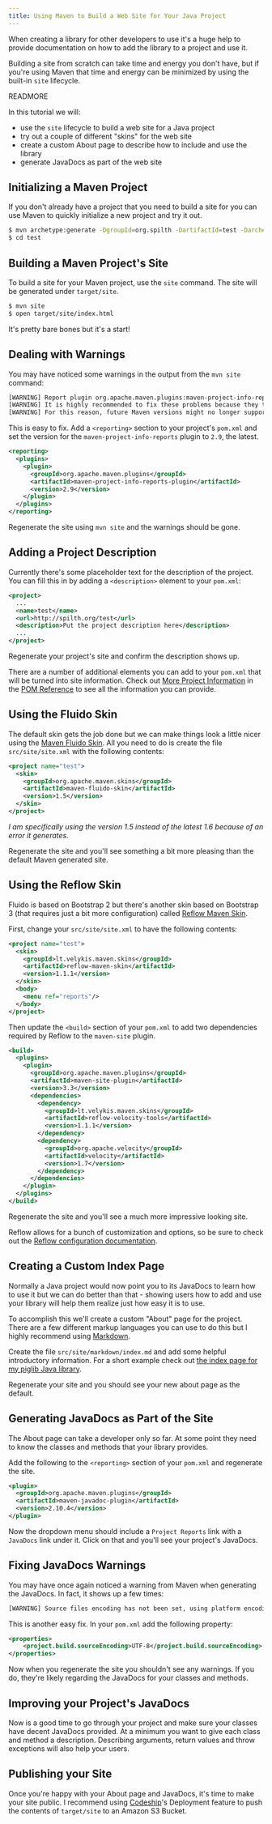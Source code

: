 ```yaml
---
title: Using Maven to Build a Web Site for Your Java Project
---
```


When creating a library for other developers to use it's a huge help to provide documentation on how to add the library to a project and use it.

Building a site from scratch can take time and energy you don't have, but if you're using Maven that time and energy can be minimized by using the built-in `site` lifecycle.

READMORE

In this tutorial we will:

- use the `site` lifecycle to build a web site for a Java project
- try out a couple of different "skins" for the web site
- create a custom About page to describe how to include and use the library
- generate JavaDocs as part of the web site

## Initializing a Maven Project

If you don't already have a project that you need to build a site for you can use Maven to quickly initialize a new project and try it out.

```bash
$ mvn archetype:generate -DgroupId=org.spilth -DartifactId=test -DarchetypeArtifactId=maven-archetype-quickstart -DinteractiveMode=false
$ cd test
```

## Building a Maven Project's Site

To build a site for your Maven project, use the `site` command. The site will be generated under `target/site`.

```bash
$ mvn site
$ open target/site/index.html
```

It's pretty bare bones but it's a start!

## Dealing with Warnings

You may have noticed some warnings in the output from the `mvn site` command:

```bash
[WARNING] Report plugin org.apache.maven.plugins:maven-project-info-reports-plugin has an empty version.
[WARNING] It is highly recommended to fix these problems because they threaten the stability of your build.
[WARNING] For this reason, future Maven versions might no longer support building such malformed projects.
```

This is easy to fix. Add a `<reporting>` section to your project's `pom.xml` and set the version for the `maven-project-info-reports` plugin to `2.9`, the latest.

```xml
<reporting>
  <plugins>
    <plugin>
      <groupId>org.apache.maven.plugins</groupId>
      <artifactId>maven-project-info-reports-plugin</artifactId>
      <version>2.9</version>
    </plugin>
  </plugins>
</reporting>
```

Regenerate the site using `mvn site` and the warnings should be gone.

## Adding a Project Description

Currently there's some placeholder text for the description of the project. You can fill this in by adding a `<description>` element to your `pom.xml`:

```xml
<project>
  ...
  <name>test</name>
  <url>http://spilth.org/test</url>
  <description>Put the project description here</description>
  ...
</project>
```

Regenerate your project's site and confirm the description shows up.

There are a number of additional elements you can add to your `pom.xml` that will be turned into site information. Check out [More Project Information](https://maven.apache.org/pom.html#More_Project_Information) in the [POM Reference](https://maven.apache.org/pom.html) to see all the information you can provide.

## Using the Fluido Skin

The default skin gets the job done but we can make things look a little nicer using the [Maven Fluido Skin](https://maven.apache.org/skins/maven-fluido-skin/). All you need to do is create the file `src/site/site.xml` with the following contents:

```xml
<project name="test">
  <skin>
    <groupId>org.apache.maven.skins</groupId>
    <artifactId>maven-fluido-skin</artifactId>
    <version>1.5</version>
  </skin>
</project>
```

*I am specifically using the version 1.5 instead of the latest 1.6 because of an error it generates.*

Regenerate the site and you'll see something a bit more pleasing than the default Maven generated site.

## Using the Reflow Skin

Fluido is based on Bootstrap 2 but there's another skin based on Bootstrap 3 (that requires just a bit more configuration) called [Reflow Maven Skin](http://andriusvelykis.github.io/reflow-maven-skin/).

First, change your `src/site/site.xml` to have the following contents:

```xml
<project name="test">
  <skin>
    <groupId>lt.velykis.maven.skins</groupId>
    <artifactId>reflow-maven-skin</artifactId>
    <version>1.1.1</version>
  </skin>
  <body>
    <menu ref="reports"/>
  </body>
</project>
```

Then update the `<build>` section of your `pom.xml` to add two dependencies required by Reflow to the `maven-site` plugin.

```xml
<build>
  <plugins>
    <plugin>
      <groupId>org.apache.maven.plugins</groupId>
      <artifactId>maven-site-plugin</artifactId>
      <version>3.3</version>
      <dependencies>
        <dependency>
          <groupId>lt.velykis.maven.skins</groupId>
          <artifactId>reflow-velocity-tools</artifactId>
          <version>1.1.1</version>
        </dependency>
        <dependency>
          <groupId>org.apache.velocity</groupId>
          <artifactId>velocity</artifactId>
          <version>1.7</version>
        </dependency>
      </dependencies>
    </plugin>
  </plugins>
</build>
```

Regenerate the site and you'll see a much more impressive looking site.

Reflow allows for a bunch of customization and options, so be sure to check out the [Reflow configuration documentation](http://andriusvelykis.github.io/reflow-maven-skin/skin/config.html).

## Creating a Custom Index Page

Normally a Java project would now point you to its JavaDocs to learn how to use it but we can do better than that -  showing users how to add and use your library will help them realize just how easy it is to use.

To accomplish this we'll create a custom "About" page for the project. There are a few different markup languages you can use to do this but I highly recommend using [Markdown](https://daringfireball.net/projects/markdown/).

Create the file `src/site/markdown/index.md` and add some helpful introductory information. For a short example check out [the index page for my piglib Java library](https://raw.githubusercontent.com/spilth/piglib/master/src/site/markdown/index.md).


Regenerate your site and you should see your new about page as the default.

## Generating JavaDocs as Part of the Site

The About page can take a developer only so far. At some point they need to know the classes and methods that your library provides.

Add the following to the `<reporting>` section of your `pom.xml` and regenerate the site.

```xml
<plugin>
  <groupId>org.apache.maven.plugins</groupId>
  <artifactId>maven-javadoc-plugin</artifactId>
  <version>2.10.4</version>
</plugin>
```

Now the dropdown menu should include a `Project Reports` link with a `JavaDocs` link under it. Click on that and you'll see your project's JavaDocs.

## Fixing JavaDocs Warnings

You may have once again noticed a warning from Maven when generating the JavaDocs. In fact, it shows up a few times:

```bash
[WARNING] Source files encoding has not been set, using platform encoding UTF-8, i.e. build is platform dependent!
```

This is another easy fix. In your `pom.xml` add the following property:

```xml
<properties>
    <project.build.sourceEncoding>UTF-8</project.build.sourceEncoding>
</properties>
```

Now when you regenerate the site you shouldn't see any warnings. If you do, they're likely regarding the JavaDocs for your classes and methods.

## Improving your Project's JavaDocs

Now is a good time to go through your project and make sure your classes have decent JavaDocs provided. At a minimum you want to give each class and method a description. Describing arguments, return values and throw exceptions will also help your users.

## Publishing your Site

Once you're happy with your About page and JavaDocs, it's time to make your site public. I recommend using [Codeship](https://codeship.com/)'s Deployment feature to push the contents of `target/site` to an Amazon S3 Bucket.


